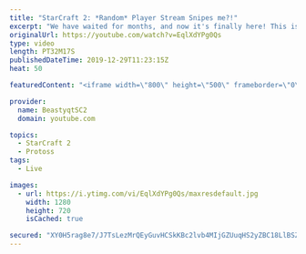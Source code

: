 ```yaml
---
title: "StarCraft 2: *Random* Player Stream Snipes me?!"
excerpt: "We have waited for months, and now it's finally here! This is the VOID RAYS to GRANDMASTER series! With the new balance changes to speedy Void Rays in the latest patch, we can now begin the series right! At this point in the series, we are introducing other units into the composition to make the games"
originalUrl: https://youtube.com/watch?v=EqlXdYPg0Qs
type: video
length: PT32M17S
publishedDateTime: 2019-12-29T11:23:15Z
heat: 50

featuredContent: "<iframe width=\"800\" height=\"500\" frameborder=\"0\" src=\"https://www.youtube.com/embed/EqlXdYPg0Qs\" allow=\"accelerometer; autoplay; encrypted-media; gyroscope; picture-in-picture\" allowfullscreen></iframe>"

provider:
  name: BeastyqtSC2
  domain: youtube.com

topics:
  - StarCraft 2
  - Protoss
tags:
  - Live

images:
  - url: https://i.ytimg.com/vi/EqlXdYPg0Qs/maxresdefault.jpg
    width: 1280
    height: 720
    isCached: true

secured: "XY0H5rag8e7/J7TsLezMrQEyGuvHCSkKBc2lvb4MIjGZUuqHS2yZBC18LlBSZWOx99uymzxfWw5rjokyOdMssGDvKW4XocJ3pYmp5INXOS7ByY5BQttGRtVu8Wv1bOeHw/yg61eIhWfPZ0aZGjRIHkv9wKEad0iuFuvtW+lLUGViT/lLO71cI6Oi/MN3A9cPaV9LdSHmZZir4Ys9sIrim4GWY2n7I2uD2n0yy+FnjCrAMFVJrBWvgt2Mzo1wsmOu8kvKmmnsxfTRmGxiA63TNlCXWVX8iK0B8ro/ynfTzK/KDNDvC8PFo83duF0p7gMw8IIq4yhxvjWW+H4YcTRuwvUZrKvc655XP/DQ7OniDswC7r6fjteaPcHkclm1PXnVNmNvliuQUXYpEbouRkw/qoRYhMq1Ax9uu6S7MrhM3kU=;v0rVe9LIK3POHkGjaqMeAg=="
---
```


